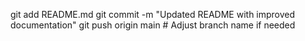 git add README.md
git commit -m "Updated README with improved documentation"
git push origin main  # Adjust branch name if needed